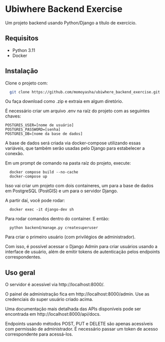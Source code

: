 
# Ubiwhere Backend Exercise

Um projeto backend usando Python/Django a título de exercício.


## Requisitos

- Python 3.11
- Docker

## Instalação
Clone o projeto com:

```bash
  git clone https://github.com/momoyasha/ubiwhere_backend_exercise.git
```
Ou faça download como .zip e extraia em algum diretório.

É necessário criar um arquivo .env na raíz do projeto com as seguintes chaves:

```
POSTGRES_USER=[nome de usuário]
POSTGRES_PASSWORD=[senha]
POSTGRES_DB=[nome da base de dados]
```
A base de dados será criada via docker-compose utilizando essas variáveis, que também serão usadas pelo Django para estabelecer a conexão.


Em um prompt de comando na pasta raíz do projeto, execute:
```
  docker compose build --no-cache
  docker-compose up
```
    
Isso vai criar um projeto com dois containeres, um para a base de dados em PostgreSQL (PostGIS) e um para o servidor Django.

A partir daí, você pode rodar:
```
  docker exec -it django-dev sh
```

Para rodar comandos dentro do container. E então:
```
  python backend/manage.py createsuperuser
```
Para criar o primeiro usuário (com privilégios de administrador).

Com isso, é possível acessar o Django Admin para criar usuários usando a interface de usuário, além de emitir tokens de autenticação pelos endpoints correspondentes.
## Uso geral

O servidor é acessível via http://localhost:8000/.

O painel de administração fica em http://localhost:8000/admin. Use as credenciais do super usuário criado acima.

Uma documentação mais detalhada das APIs disponíveis pode ser encontrada em http://localhost:8000/api/docs.

Endpoints usando métodos POST, PUT e DELETE são apenas acessíveis com permissão de administrador. É necessário passar um token de acesso correspondente para acessá-los.
